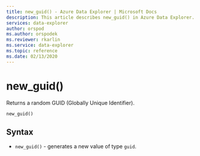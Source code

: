 ```yaml
---
title: new_guid() - Azure Data Explorer | Microsoft Docs
description: This article describes new_guid() in Azure Data Explorer.
services: data-explorer
author: orspod
ms.author: orspodek
ms.reviewer: rkarlin
ms.service: data-explorer
ms.topic: reference
ms.date: 02/13/2020
---
```

# new_guid()

Returns a random GUID (Globally Unique Identifier).

```kusto
new_guid()
```

## Syntax

* `new_guid()` - generates a new value of type `guid`.